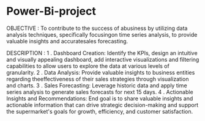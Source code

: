 # Power-Bi-project

OBJECTIVE : 
 To contribute to the success of abusiness by utilizing data analysis techniques, specifically focusingon time series analysis, to provide
 valuable insights and accuratesales forecasting.

DESCRIPTION :
1 . Dashboard Creation: Identify the KPIs, design an intuitive and visually appealing dashboard, add interactive visualizations and filtering capabilities to
allow users to explore the data at various levels of granularity.
2 . Data Analysis: Provide valuable insights to business entities regarding theeffectiveness of their sales strategies through visualization and charts.
3 . Sales Forecasting: Leverage historic data and apply time series analysis to generate sales forecasts for next 15 days.
4 . Actionable Insights and Recommendations: End goal is to share valuable insights and actionable information that can drive strategic decision-making and
support the supermarket's goals for growth, efficiency, and customer satisfaction.
